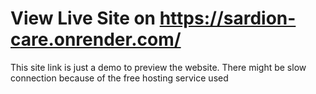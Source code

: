# View Live Site on https://sardion-care.onrender.com/
This site link is just a demo to preview the website.
There might be slow connection because of the free hosting service used
